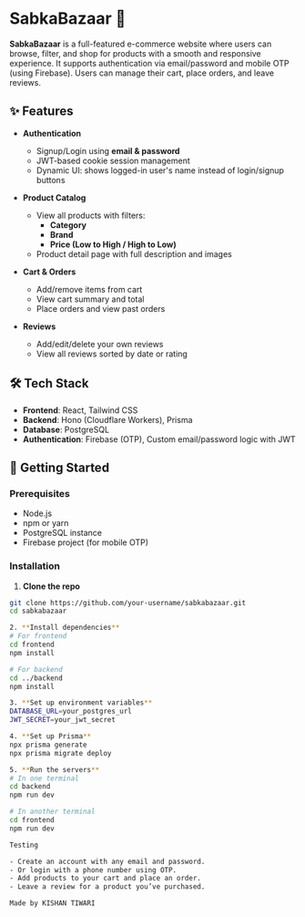 # SabkaBazaar 🛒

**SabkaBazaar** is a full-featured e-commerce website where users can browse, filter, and shop for products with a smooth and responsive experience. It supports authentication via email/password and mobile OTP (using Firebase). Users can manage their cart, place orders, and leave reviews.

## ✨ Features

- **Authentication**
  - Signup/Login using **email & password**
  - JWT-based cookie session management
  - Dynamic UI: shows logged-in user's name instead of login/signup buttons

- **Product Catalog**
  - View all products with filters:
    - **Category**
    - **Brand**
    - **Price (Low to High / High to Low)**
  - Product detail page with full description and images

- **Cart & Orders**
  - Add/remove items from cart
  - View cart summary and total
  - Place orders and view past orders

- **Reviews**
  - Add/edit/delete your own reviews
  - View all reviews sorted by date or rating

## 🛠 Tech Stack

- **Frontend**: React, Tailwind CSS
- **Backend**: Hono (Cloudflare Workers), Prisma
- **Database**: PostgreSQL
- **Authentication**: Firebase (OTP), Custom email/password logic with JWT

## 🚀 Getting Started

### Prerequisites

- Node.js
- npm or yarn
- PostgreSQL instance
- Firebase project (for mobile OTP)

### Installation

1. **Clone the repo**
```bash
git clone https://github.com/your-username/sabkabazaar.git
cd sabkabazaar

2. **Install dependencies**
# For frontend
cd frontend
npm install

# For backend
cd ../backend
npm install

3. **Set up environment variables**
DATABASE_URL=your_postgres_url
JWT_SECRET=your_jwt_secret

4. **Set up Prisma**
npx prisma generate
npx prisma migrate deploy

5. **Run the servers**
# In one terminal
cd backend
npm run dev

# In another terminal
cd frontend
npm run dev

Testing

- Create an account with any email and password.
- Or login with a phone number using OTP.
- Add products to your cart and place an order.
- Leave a review for a product you’ve purchased.

Made by KISHAN TIWARI
